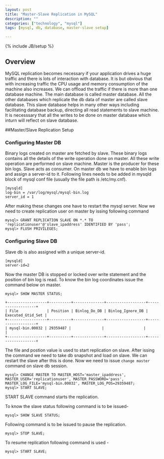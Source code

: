 ```yaml
---
layout: post
title: "Master-Slave Replication in MySQL"
description: ""
categories: ["technology", "mysql"]
tags: [mysql, db, database, master-slave setup]

---
```

{% include JB/setup %}

## Overview

 MySQL replication becomes necessary if your application drives a huge traffic and there is lots of interaction with database. It is but obvious that with increasing traffic the CPU usage and memory consumption of the machine also increases. We can offload the traffic if there is more than one database machine.
 The main database is called master database. 
 All the other databases which replicate the db data of master are called slave database.
 This slave database helps in many other ways including facilitating database backup, directing all read statements to slave machine. It is necesssary that all the writes to be done on master database which inturn will reflect on slave database.



##Master/Slave Replication Setup
  

### Configuring Master DB

  Binary logs created on master are fetched by slave. These binary logs contains all the details of the write operation done on master. All these write operation are performed on slave machine. Master is the producer for these bin logs. Slave acts as consumer.
  On master db we have to enable bin logs and assign a server-id to it. 
  Following lines needs to be added in mysqld block of mysql conf file (usually the file path is /etc/my.cnf).

    [mysqld]
    log-bin = /var/log/mysql/mysql-bin.log
    server_id = 1

  After making these changes one have to restart the mysql server.
  Now we need to create replication user on master by issing following command 

    mysql> GRANT REPLICATION SLAVE ON *.* TO 'replicationuser'@'slave_ipaddress' IDENTIFIED BY 'pass';
    mysql> FLUSH PRIVILEGES;

### Configuring Slave DB
  
  Slave db is also assigned with a unique server-id.
    
    [mysqld]
    server-id=2
  Now the master DB is stopped or locked over write statement and the position of bin log is read.
  To know the bin log coordinates issue the command below on master.

    mysql> SHOW MASTER STATUS;

    +------------------+----------+--------------+------------------+-------------------+
    | File             | Position | Binlog_Do_DB | Binlog_Ignore_DB | Executed_Gtid_Set |
    +------------------+----------+--------------+------------------+-------------------+
    | mysql-bin.00032 | 29359487 |              |                  |                   |
    +------------------+----------+--------------+------------------+-------------------+

  The file and postion value is used to start replication on slave.
  After issing the command we need to take db snapshot and load on slave. We can restart the slave after this is done.
  Now we need to issue `change master` command on slave db session.

    mysql> CHANGE MASTER TO MASTER_HOST='master_ipaddress', MASTER_USER='replicationuser', MASTER_PASSWORD='pass', MASTER_LOG_FILE='mysql-bin.00032', MASTER_LOG_POS=29359487; 
    mysql> START SLAVE;

  START SLAVE command starts the replication.

  To know the slave status following command is to be issued-

    mysql> SHOW SLAVE STATUS;

  Following command is to be issued to pause the replication.

    mysql> STOP SLAVE;

  To resume replication following command is used - 

    mysql> START SLAVE;


  















